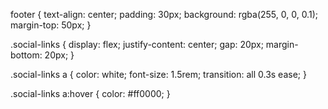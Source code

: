 footer {
    text-align: center;
    padding: 30px;
    background: rgba(255, 0, 0, 0.1);
    margin-top: 50px;
}

.social-links {
    display: flex;
    justify-content: center;
    gap: 20px;
    margin-bottom: 20px;
}

.social-links a {
    color: white;
    font-size: 1.5rem;
    transition: all 0.3s ease;
}

.social-links a:hover {
    color: #ff0000;
}
